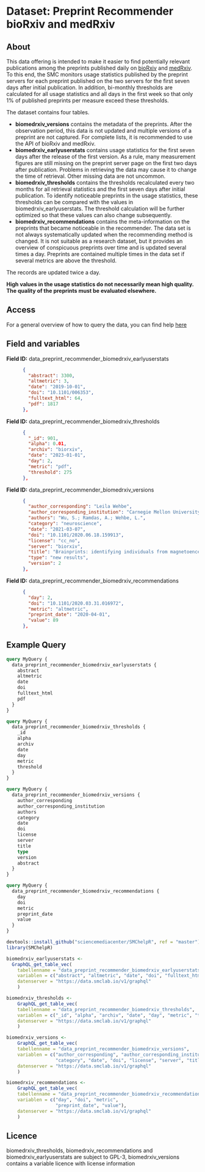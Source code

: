 # Dataset: Preprint Recommender bioRxiv and medRxiv


## About <a name = "about"></a>

This data offering is intended to make it easier to find potentially relevant publications among the preprints published daily on [bioRxiv](https://www.biorxiv.org/) and [medRxiv](https://www.medrxiv.org/). To this end, the SMC monitors usage statistics published by the preprint servers for each preprint published on the two servers for the first seven days after initial publication. In addition, bi-monthly thresholds are calculated for all usage statistics and all days in the first week so that only 1% of published preprints per measure exceed these thresholds.

The dataset contains four tables. 

* **biomedrxiv_versions** contains the metadata of the preprints. After the observation period, this data is not updated and multiple versions of a preprint are not captured. For complete lists, it is recommended to use the API of bioRxiv and medRxiv.
* **biomedrxiv_earlyuserstats** contains usage statistics for the first seven days after the release of the first version. As a rule, many measurement figures are still missing on the preprint server page on the first two days after publication. Problems in retrieving the data may cause it to change the time of retrieval. Other missing data are not uncommon.
* **biomedrxiv_thresholds** contains the thresholds recalculated every two months for all retrieval statistics and the first seven days after initial publication. To identify noticeable preprints in the usage statistics, these thresholds can be compared with the values in biomedrxiv_earlyuserstats. The threshold calculation will be further optimized so that these values can also change subsequently.
* **biomedrxiv_recommendations** contains the meta-information on the preprints that became noticeable in the recommender. The data set is not always systematically updated when the recommending method is changed. It is not suitable as a research dataset, but it provides an overview of conspicuous preprints over time and is updated several times a day. Preprints are contained multiple times in the data set if several metrics are above the threshold.

The records are updated twice a day.

**High values in the usage statistics do not necessarily mean high quality. The quality of the preprints must be evaluated elsewhere.**



## Access <a name = "access"></a>

For a general overview of how to query the data, you can find help [here](../README.md)

## Field and variables

**Field ID:** data_preprint_recommender_biomedrxiv_earlyuserstats

```JSON
      {
        "abstract": 3300,
        "altmetric": 3,
        "date": "2019-10-01",
        "doi": "10.1101/006353",
        "fulltext_html": 64,
        "pdf": 1817
      },
```


**Field ID:** data_preprint_recommender_biomedrxiv_thresholds

```JSON
      {
        "_id": 901,
        "alpha": 0.01,
        "archiv": "biorxiv",
        "date": "2023-01-01",
        "day": 2,
        "metric": "pdf",
        "threshold": 275
      },
```

**Field ID:** data_preprint_recommender_biomedrxiv_versions

```JSON
      {
        "author_corresponding": "Leila Wehbe",
        "author_corresponding_institution": "Carnegie Mellon University",
        "authors": "Wu, S.; Ramdas, A.; Wehbe, L.",
        "category": "neuroscience",
        "date": "2021-03-07",
        "doi": "10.1101/2020.06.18.159913",
        "license": "cc_no",
        "server": "biorxiv",
        "title": "Brainprints: identifying individuals from magnetoencephalograms",
        "type": "new results",
        "version": 2
      },
```

**Field ID:** data_preprint_recommender_biomedrxiv_recommendations

```JSON
      {
        "day": 2,
        "doi": "10.1101/2020.03.31.016972",
        "metric": "altmetric",
        "preprint_date": "2020-04-01",
        "value": 89
      },
```

## Example Query

```GraphQL
query MyQuery {
  data_preprint_recommender_biomedrxiv_earlyuserstats {
    abstract
    altmetric
    date
    doi
    fulltext_html
    pdf
  }
}
```

```GraphQL
query MyQuery {
  data_preprint_recommender_biomedrxiv_thresholds {
    _id
    alpha
    archiv
    date
    day
    metric
    threshold
  }
}
```

```GraphQL
query MyQuery {
  data_preprint_recommender_biomedrxiv_versions {
    author_corresponding
    author_corresponding_institution
    authors
    category
    date
    doi
    license
    server
    title
    type
    version
    abstract
  }
}
```

```GraphQL
query MyQuery {
  data_preprint_recommender_biomedrxiv_recommendations {
    day
    doi
    metric
    preprint_date
    value
  }
}
```

```R
devtools::install_github("sciencemediacenter/SMChelpR", ref = "master")
library(SMChelpR)

biomedrxiv_earlyuserstats <-
  GraphQL_get_table_vec(
    tabellenname = "data_preprint_recommender_biomedrxiv_earlyuserstats",
    variablen = c("abstract", "altmetric", "date", "doi", "fulltext_html", "pdf"), 
    datenserver = "https://data.smclab.io/v1/graphql"
    )

biomedrxiv_thresholds <-
    GraphQL_get_table_vec(
    tabellenname = "data_preprint_recommender_biomedrxiv_thresholds",
    variablen = c("_id", "alpha", "archiv", "date", "day", "metric", "threshold"), 
    datenserver = "https://data.smclab.io/v1/graphql"
    )

biomedrxiv_versions <-
    GraphQL_get_table_vec(
    tabellenname = "data_preprint_recommender_biomedrxiv_versions", 
    variablen = c("author_corresponding", "author_corresponding_institution", "authors", 
                  "category", "date", "doi", "license", "server", "title", "type", "version", "abstract"), 
    datenserver = "https://data.smclab.io/v1/graphql"
    )

biomedrxiv_recommendations <-
    GraphQL_get_table_vec(
    tabellenname = "data_preprint_recommender_biomedrxiv_recommendations", 
    variablen = c("day", "doi", "metric", 
                  "preprint_date", "value"), 
    datenserver = "https://data.smclab.io/v1/graphql"
    )

```

## Licence


biomedrxiv_thresholds, biomedrxiv_recommendations and biomedrxiv_earlyuserstats are subject to GPL-3, biomedrxiv_versions contains a variable licence with license information

